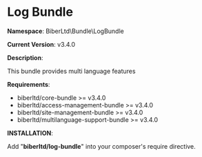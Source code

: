 Log Bundle
 ==============
 **Namespace**: BiberLtd\Bundle\LogBundle

 **Current Version**: v3.4.0

 **Description**:

 This bundle provides multi language features

 **Requirements**:
 - biberltd/core-bundle >= v3.4.0
 - biberltd/access-management-bundle >= v3.4.0
 - biberltd/site-management-bundle >= v3.4.0
 - biberltd/multilanguage-support-bundle >= v3.4.0

 **INSTALLATION**:

 Add "**biberltd/log-bundle**" into your composer's require directive.
